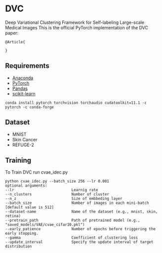 # DVC
Deep Variational Clustering Framework for Self-labeling Large-scale Medical Images
This is the official PyTorch implementation of the DVC paper:
```
@Article{

}
```



## Requirements
- [Anaconda](https://www.anaconda.com/download/)
- [PyTorch](https://pytorch.org)
- [Pandas](https://pandas.pydata.org/)
- [scikit-learn](https://scikit-learn.org/stable/)
```
conda install pytorch torchvision torchaudio cudatoolkit=11.1 -c pytorch -c conda-forge
```

## Dataset
* MNIST
* Skin Cancer
* REFUGE-2

## Training
To Train DVC run cvae_idec.py
```
python cvae_idec.py --batch_size 256 --lr 0.001
optional arguments:
--lr                          Learnig rate
--n_clusters                  Number of cluster
--n_z                         Size of embbeding layer
--batch_size                  Number of images in each mini-batch [default value is 512]
--dataset-name                Name of the dataset (e.g., mnist, skin, retina)
--pretrain_path               Path of pretrained model (e.g., "saved_models/VAE/cvae_cifar10.pkl")
--early_patience              Number of epochs before triggering the early stopping.
--gamma                       Coefficient of clustering loss
--update_interval             Specify the update interval of target distribution
```


